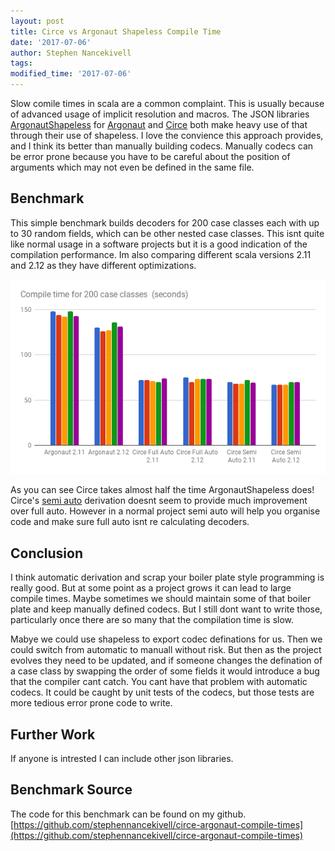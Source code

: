 ```yaml
---
layout: post
title: Circe vs Argonaut Shapeless Compile Time
date: '2017-07-06'
author: Stephen Nancekivell
tags: 
modified_time: '2017-07-06'
---
```


Slow comile times in scala are a common complaint. This is usually because of advanced usage of implicit resolution and macros. The JSON libraries [ArgonautShapeless](https://github.com/alexarchambault/argonaut-shapeless) for [Argonaut](http://argonaut.io/) and [Circe](https://circe.github.io/circe/) both make heavy use of that through their use of shapeless. I love the convience this approach provides, and I think its better than manually building codecs. Manually codecs can be error prone because you have to be careful about the position of arguments which may not even be defined in the same file.

## Benchmark

This simple benchmark builds decoders for 200 case classes each with up to 30 random fields, which can be other nested case classes. This isnt quite like normal usage in a software projects but it is a good indication of the compilation performance. Im also comparing different scala versions 2.11 and 2.12 as they have different optimizations.

![chart](/assets/2017-07-06-circe-vs-argonaut.png)

As you can see Circe takes almost half the time ArgonautShapeless does! Circe's [semi auto](https://circe.github.io/circe/codec.html) derivation doesnt seem to provide much improvement over full auto. However in a normal project semi auto will help you organise code and make sure full auto isnt re calculating decoders.

## Conclusion
I think automatic derivation and scrap your boiler plate style programming is really good. But at some point as a project grows it can lead to large compile times. Maybe sometimes we should maintain some of that boiler plate and keep manually defined codecs. But I still dont want to write those, particularly once there are so many that the compilation time is slow.

Mabye we could use shapeless to export codec definations for us. Then we could switch from automatic to manuall without risk. But then as the project evolves they need to be updated, and if someone changes the defination of a case class by swapping the order of some fields it would introduce a bug that the compiler cant catch. You cant have that problem with automatic codecs. It could be caught by unit tests of the codecs, but those tests are more tedious error prone code to write.

## Further Work
If anyone is intrested I can include other json libraries.

## Benchmark Source
The code for this benchmark can be found on my github. [https://github.com/stephennancekivell/circe-argonaut-compile-times](https://github.com/stephennancekivell/circe-argonaut-compile-times)